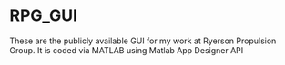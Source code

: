 # RPG_GUI

These are the publicly available GUI for my work at Ryerson Propulsion Group. It is coded via MATLAB using Matlab App Designer API
